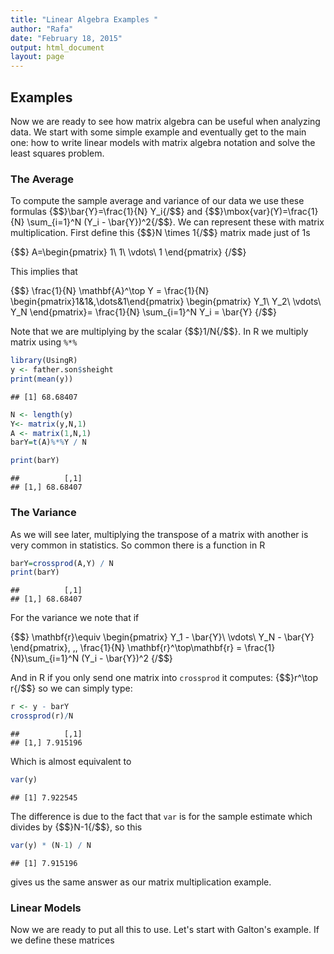 ```yaml
---
title: "Linear Algebra Examples "
author: "Rafa"
date: "February 18, 2015"
output: html_document
layout: page
---
```




## Examples 

Now we are ready to see how matrix algebra can be useful when analyzing data. We start with some simple example and eventually get to the main one: how to write linear models with matrix algebra notation and solve the least squares problem.


### The Average

To compute the sample average and variance of our data we use these formulas {$$}\bar{Y}=\frac{1}{N} Y_i{/$$} and {$$}\mbox{var}(Y)=\frac{1}{N} \sum_{i=1}^N (Y_i - \bar{Y})^2{/$$}. We can represent these with matrix multiplication. First define this {$$}N \times 1{/$$} matrix made just of 1s

{$$}
A=\begin{pmatrix}
1\\
1\\
\vdots\\
1
\end{pmatrix}
{/$$}

This implies that

{$$}
\frac{1}{N}
\mathbf{A}^\top Y = \frac{1}{N}
\begin{pmatrix}1&1&,\dots&1\end{pmatrix}
\begin{pmatrix}
Y_1\\
Y_2\\
\vdots\\
Y_N
\end{pmatrix}=
\frac{1}{N} \sum_{i=1}^N Y_i
= \bar{Y}
{/$$}

Note that we are multiplying by the scalar {$$}1/N{/$$}. In R we multiply matrix using `%*%`


```r
library(UsingR)
y <- father.son$sheight
print(mean(y))
```

```
## [1] 68.68407
```

```r
N <- length(y)
Y<- matrix(y,N,1)
A <- matrix(1,N,1)
barY=t(A)%*%Y / N

print(barY)
```

```
##          [,1]
## [1,] 68.68407
```

### The Variance

As we will see later, multiplying the transpose of a matrix with another is very common in statistics. So common there is a function in R


```r
barY=crossprod(A,Y) / N
print(barY)
```

```
##          [,1]
## [1,] 68.68407
```

For the variance we note that if

{$$}
\mathbf{r}\equiv \begin{pmatrix}
Y_1 - \bar{Y}\\
\vdots\\
Y_N - \bar{Y}
\end{pmatrix}, \,\,
\frac{1}{N} \mathbf{r}^\top\mathbf{r} = 
\frac{1}{N}\sum_{i=1}^N (Y_i - \bar{Y})^2
{/$$}

And in R if you only send one matrix into `crossprod` it computes: {$$}r^\top r{/$$} so we can simply type:


```r
r <- y - barY
crossprod(r)/N
```

```
##          [,1]
## [1,] 7.915196
```

Which is almost equivalent to 

```r
var(y) 
```

```
## [1] 7.922545
```
The difference is due to the fact that `var` is for the sample estimate which divides by {$$}N-1{/$$}, so this


```r
var(y) * (N-1) / N
```

```
## [1] 7.915196
```
gives us the same answer as our matrix multiplication example.

### Linear Models

Now we are ready to put all this to use. Let's start with Galton's example. If we define these matrices
